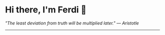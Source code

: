 <h1>Hi there, I'm Ferdi 👋</h1>

<p><em>
  "The least deviation from truth will be multiplied later." — Aristotle
</em></p>

---
